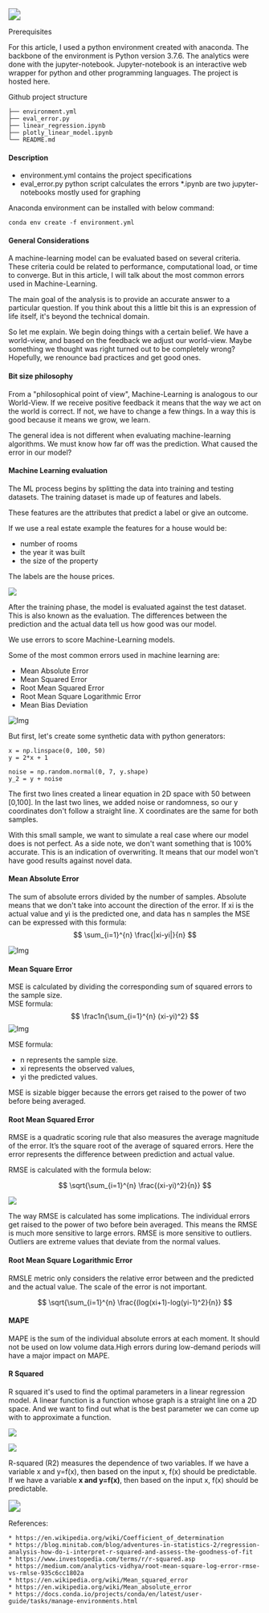 <img src="../assets/img/post_mlevalgiff.gif" style="zoom:150%;" />

Prerequisites

For this article, I used a python environment created with anaconda.
The backbone of the environment is Python version 3.7.6. The analytics were done with the jupyter-notebook. Jupyter-notebook is an interactive web wrapper for python and other programming languages.
The project is hosted here.

Github project structure

```
├── environment.yml
├── eval_error.py
├── linear_regression.ipynb
├── plotly_linear_model.ipynb
└── README.md
```
#### Description

* environment.yml contains the project specifications
* eval_error.py python script calculates the errors
*.ipynb are two jupyter-notebooks mostly used for graphing 

Anaconda environment can be installed with below command:

```
conda env create -f environment.yml
```

#### General Considerations

A machine-learning model can be evaluated based on several criteria. These criteria could be related to performance, computational load, or time to converge. But in this article, I will talk about the most common errors used in Machine-Learning.

The main goal of the analysis is to provide an accurate answer to a particular question. If you think about this a little bit this is an expression of life itself, it's beyond the technical domain.

So let me explain. We begin doing things with a certain belief. We have a world-view, and based on the feedback we adjust our world-view. Maybe something we thought was right turned out to be completely wrong? Hopefully, we renounce bad practices and get good ones.



#### Bit size philosophy

From a "philosophical point of view", Machine-Learning is analogous to our World-View. If we receive positive feedback it means that the way we act on the world is correct. If not, we have to change a few things. In a way this is good because it means we grow, we learn.

The general idea is not different when evaluating machine-learning algorithms. We must know how far off was the prediction. What caused the error in our model?

#### Machine Learning evaluation

The ML process begins by splitting the data into training and testing datasets. The training dataset is made up of features and labels.

These features are the attributes that predict a label or give an outcome.  

 If we use a real estate example the features for a house would be:

* number of rooms
* the year it was built 
* the size of the property

The labels are the house prices. 




<img src="../assets/img/Untitled Diagram.png"/>



After the training phase, the model is evaluated against the test dataset. This is also known as the evaluation. The differences between the prediction and the actual data tell us how good was our model. 

We use errors to score Machine-Learning models.

Some of the most common errors used in machine learning are:

- Mean Absolute Error
- Mean Squared Error
- Root Mean Squared Error
- Root Mean Square Logarithmic Error
- Mean Bias Deviation

![Img](../assets/img/errors_subplots.png)

But first, let's create some synthetic data with python generators:



```
x = np.linspace(0, 100, 50)
y = 2*x + 1

noise = np.random.normal(0, 7, y.shape)
y_2 = y + noise
```



The first two lines created a linear equation in 2D space with 50 between [0,100]. In the last two lines, we added noise or randomness, so our y coordinates don't follow a straight line. X coordinates are the same for both samples.

With this small sample, we want to simulate a real case where our model does is not perfect. As a side note, we don't want something that is 100% accurate. This is an indication of overwriting. It means that our model won't have good results against novel data.



#### Mean Absolute Error

The sum of absolute errors divided by the number of samples. Absolute means that we don't take into account the direction of the error. If xi is the actual value and yi is the predicted one, and data has n samples the MSE can be expressed with this formula:
$$
\sum_{i=1}^{n} \frac{|xi-yi|}{n}
$$

![Img](../assets/img/mae.png)

#### Mean Square Error

MSE is calculated by dividing the corresponding sum of squared errors to the sample size.  
MSE formula:
$$
\frac1n{\sum_{i=1}^{n} (xi-yi)^2}
$$
![Img](../assets/img/mse_error.png)

MSE formula:

- n represents the sample size. 
- xi represents the observed values, 
- yi the predicted values.



MSE is sizable bigger because the errors get raised to the power of two before being averaged.

#### Root Mean Squared Error

RMSE is a quadratic scoring rule that also measures the average magnitude of the error. It’s the square root of the average of squared errors. Here the error represents the difference between prediction and actual value.

RMSE is calculated with the formula below:

$$
\sqrt{\sum_{i=1}^{n} \frac{(xi-yi)^2}{n}}
$$

![](../assets/img/rmse.png)



The way RMSE is calculated has some implications. The individual errors get raised to the power of two before bein averaged. This means the RMSE is much more sensitive to large errors. RMSE is more sensitive to outliers. Outliers are extreme values that deviate from the normal values. 

#### Root Mean Square Logarithmic Error

RMSLE metric only considers the relative error between and the predicted and the actual value. The scale of the error is not important.

$$
\sqrt{\sum_{i=1}^{n} \frac{(log(xi+1)-log(yi-1)^2}{n}}
$$




#### MAPE

MAPE is the sum of the individual absolute errors at each moment. It should not be used on low volume data.High errors during low-demand periods will have a major impact on MAPE.



#### R Squared

R squared it's used to find the optimal parameters in a linear regression model. A linear function is a function whose graph is a straight line on a 2D space. And we want to find out what is the best parameter we can come up with to approximate a function.

![](../assets/img/liniar_model.png)

![](../assets/img/liniar_fit.png)


R-squared (R2) measures the dependence of two variables. If we have a variable x and y=f(x), then based on the input x, f(x) should be predictable. If we have a variable **x and y=f(x)**, then based on the input x, f(x) should be predictable.



<img src="../assets/img/Animated GIF-downsized_large.gif" style="zoom:150%;" />

 

References:   

```
* https://en.wikipedia.org/wiki/Coefficient_of_determination  
* https://blog.minitab.com/blog/adventures-in-statistics-2/regression-analysis-how-do-i-interpret-r-squared-and-assess-the-goodness-of-fit  
* https://www.investopedia.com/terms/r/r-squared.asp  
* https://medium.com/analytics-vidhya/root-mean-square-log-error-rmse-vs-rmlse-935c6cc1802a
* https://en.wikipedia.org/wiki/Mean_squared_error
* https://en.wikipedia.org/wiki/Mean_absolute_error
* https://docs.conda.io/projects/conda/en/latest/user-guide/tasks/manage-environments.html
```

